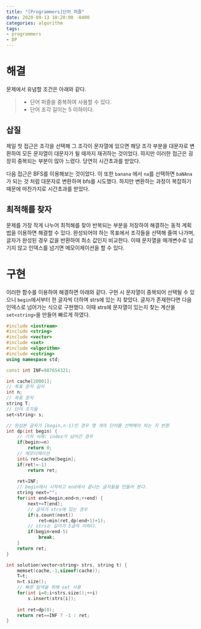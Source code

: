 ```yaml
---
title: "[Programmers]단어 퍼즐"
date: 2020-09-13 10:20:00 -0400
categories: algorithm 
tags:
- programmers
- DP 
---
```

# 해결 
문제에서 유념할 조건은 아래와 같다.  
> - 단어 퍼즐을 중복하여 사용할 수 있다. 
> - 단어 조각 길이는 5 이하이다. 

## 삽질 
제일 첫 접근은 조각을 선택해 그 조각이 문자열에 있으면 해당 조각 부분을 대문자로 변환하여 모든 문자열이 대문자가 될 때까지 재귀하는 것이었다. 
하지만 이러한 접근은 굉장히 중복되는 부분이 많아 느렸다. 당연히 시간초과를 받았다.  

다음 접근은 BFS를 이용해보는 것이었다. 이 또한 `banana` 에서 `na`를 선택하면 `baNAna`가 되는 것 처럼 대문자로 변환하며 bfs를 시도했다. 
하지만 변환하는 과정이 복잡하기 때문에 마찬가지로 시간초과를 받았다.

## 최적해를 찾자 
문제를 가장 작게 나누어 최적해를 찾아 반복되는 부분을 저장하여 해결하는 동적 계획법을 이용하면 해결할 수 있다. 
완성되어야 하는 목표에서 조각들을 선택해 줄여 나가며, 글자가 완성된 경우 값을 반환하여 최소 값인지 비교한다. 
이때 문자열을 매개변수로 넘기지 않고 인덱스를 넘기면 메모이제이션을 할 수 있다.

# 구현 
이러한 함수를 이용하여 해결하면 아래와 같다. 
구현 시 문자열이 중복되어 선택될 수 있으니 `begin`에서부터 한 글자씩 더하며 strs에 있는 지 찾았다. 
글자가 존재한다면 다음 인덱스로 넘어가는 식으로 구현했다. 
이때 strs에 문자열이 있는지 찾는 계산을 `set<string>`을 만들어 빠르게 하였다. 

```cpp
#include <iostream>
#include <string>
#include <vector>
#include <set>
#include <algorithm>
#include <cstring>
using namespace std;

const int INF=987654321;

int cache[20001];
// 목표 문자 길이
int n;
// 목표 문자
string T;
// 단어 조각들 
set<string> s;

// 완성본 글자가 [begin,n-1)인 경우 몇 개의 단어를 선택해야 하는 지 반환 
int dp(int begin) {
    // 기저 사례: index가 넘어간 경우
    if(begin>=n)
        return 0;
    // 메모이제이션
    int& ret=cache[begin];
    if(ret!=-1)
        return ret;
    
    ret=INF;
    // begin에서 시작하고 end에서 끝나는 글자들을 만들어 본다.
    string next="";
    for(int end=begin;end<n;++end) {
        next+=T[end];
        // 글자가 strs에 있는 경우
        if(s.count(next))
            ret=min(ret,dp(end+1)+1);
        // strs는 길이가 5글자 이하다.
        if(begin<end-5)
            break;
    }
    return ret;
}

int solution(vector<string> strs, string t) {
    memset(cache,-1,sizeof(cache));
    T=t;
    n=t.size();
    // 빠른 탐색을 위해 set 사용
    for(int i=0;i<strs.size();++i)
        s.insert(strs[i]);
    
    int ret=dp(0);
    return ret==INF ? -1 : ret;
}
```
